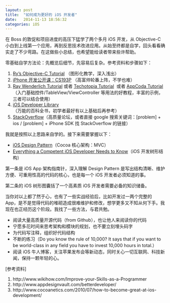 ```yaml
---
layout: post
title:  "如何成为更好的 iOS 开发者"
date:   2014-11-13 18:56:32
categories: iOS
---
```

在 Boss 的敦促和项目进度的高压下猛学了两个多月 iOS 开发，从 Objective-C 小白到上线第一个应用，再到反思技术改进应用。从始至终都是自学，回头看看确实走了不少弯路。在这做些小总结，也希望能给读者带来些许帮助。<!--more-->

零基础自学方法论：先概览后细节，先容易后复杂。参考资料和步骤如下：
<ol>
	<li><a href="http://rypress.com/tutorials/objective-c/index.html">Ry’s Objective-C Tutorial</a> （图形化教学，深入浅出）</li>
	<li><a href="http://v.163.com/special/opencourse/iphonekaifa.html">iPhone 开发公开课：CS193P</a> （高富帅轮番上阵，不学也难）</li>
	<li><a href="http://www.raywenderlich.com/">Ray Wenderlich Tutorial</a> 或者 <a href="http://www.techotopia.com/index.php/Image:Ios_7_app_development_essentials.png">Techotopia Tutorial</a>  或者 <a href="http://www.appcoda.com/tutorials/">AppCoda Tutorial</a>（入门基础控件/TableView/ViewController 等用法的好教程，丰富的示例，三者可以结合使用）</li>
	<li><a href="https://developer.apple.com/library/ios/navigation/">iOS Developer Library</a>（万能的百科全书，初学者最好有以上基础后再参考）</li>
	<li><a href="http://stackoverflow.com/">StackOverflow</a>（高质量论坛，或者直接 google 搜索关键词：[problem] + ios / [problem] + iPhone SDK 找 StackOverflow 的链接）</li>
</ol>
我就是按照以上思路来自学的。接下来需要掌握以下：
<ul>
	<li><a href="http://www.raywenderlich.com/46988/ios-design-patterns">iOS Design Pattern</a>（Cocoa 核心架构：MVC）</li>
	<li><a href="https://www.codefellows.org/blog/everything-a-competent-ios-developer-needs-to-know">Everything a Competent iOS Developer Needs to Know</a>（iOS 开发树形结构）</li>
</ul>
第一条是 iOS App 架构指南针，深入理解 Design Pattern 是写出结构清晰、维护方便、可重用性高的代码的核心，也是每一个 iOS 开发者必须知道的事。

第二条的 iOS 树形图囊括了一个高素质 iOS 开发者需要必备的知识储备。

当你对以上都了然于心，也有了一些实战经验后，比如开发过一两个完整的 App，是不是觉得代码的堆砌造成很难维护和修改，想学更多又不知从何下手。我现在也正经历这个阶段。我找了一些方法，与君共勉。
<ul>
	<li>阅读大量高质量开源代码（from Github），也让他人来阅读你的代码</li>
	<li>宁愿多花时间来思考架构和模块的规划，也不要立刻埋头码字</li>
	<li>为代码写注释，组织好代码结构</li>
	<li>不断的练习（Do you know the rule of 10,000? It says that if you want to be world-class in any field you have to invest 10,000 hours in total.）</li>
	<li>阅读 iOS 牛人博客，关注苹果发布会等新动态，同时关心一切互联网、科技新闻，保持一颗年轻的心。</li>
</ul>
[参考资料]
<ol>
	<li>http://www.wikihow.com/Improve-your-Skills-as-a-Programmer</li>
	<li>http://www.appdesignvault.com/betterdeveloper/</li>
	<li>http://www.cocoanetics.com/2010/07/how-to-become-great-at-ios-development/</li>
</ol>
